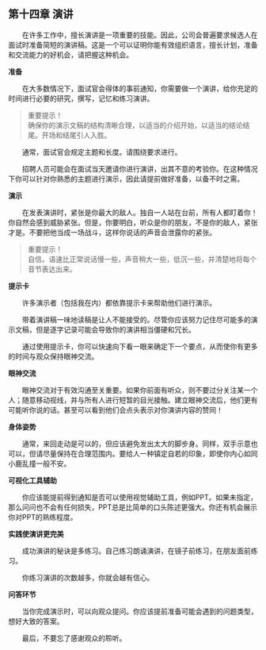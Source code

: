 ## 第十四章 演讲

&emsp;&emsp;在许多工作中，擅长演讲是一项重要的技能。因此，公司会普遍要求候选人在面试时准备简短的演讲稿。这是一个可以证明你能有效组织语言，擅长计划，准备和交流能力的好机会，请把握这种机会。

**准备**

&emsp;&emsp;在大多数情况下，面试官会得体的事前通知，你需要做一个演讲，给你充足的时间进行必要的研究，撰写，记忆和练习演讲。

> 重要提示！  
> 确保你的演示文稿的结构清晰合理，以适当的介绍开始，以适当的结论结尾。开场和结尾引人入胜。

&emsp;&emsp;通常，面试官会规定主题和长度。请围绕要求进行。

&emsp;&emsp;招聘人员可能会在面试当天邀请你进行演讲，出其不意的考验你。在这种情况下你可以针对你熟悉的主题进行演示，因此请提前做好准备，以备不时之需。

**演示**

&emsp;&emsp;在发表演讲时，紧张是你最大的敌人。独自一人站在台前，所有人都盯着你！你自然会感到威胁紧张。但是，你要明白，听众是你的朋友，不是你的敌人，紧张才是。不要把他当成一场战斗，这样你说话的声音会泄露你的紧张。

> 重要提示！  
> 自信。语速比正常说话慢一些，声音稍大一些，低沉一些，并清楚地将每个音节表达出来。

**提示卡**

&emsp;&emsp;许多演示者（包括我在内）都依靠提示卡来帮助他们进行演示。

&emsp;&emsp;带着演讲稿一味地读稿是让人不能接受的。尽管你应该努力记住尽可能多的演示文稿，但是逐字记录可能会导致你的演讲相当僵硬和冗长。

&emsp;&emsp;通过使用提示卡，你可以快速向下看一眼来确定下一个要点，从而使你有更多的时间与观众保持眼神交流。

**眼神交流**

&emsp;&emsp;眼神交流对于有效沟通至关重要。如果你前面有听众，则不要过分关注某一个人；随意移动视线，并与所有人进行短暂的目光接触。建立眼神交流后，他们更有可能听你说的话。甚至可以看到他们会点头表示对你演讲内容的赞同！

**身体姿势**

&emsp;&emsp;通常，来回走动是可以的，但应该避免发出太大的脚步身。同样，双手示意也可以，但请尽量保持在合理范围内。要给人一种镇定自若的印象，即使你内心如同小鹿乱撞一般不安。

**可视化工具辅助**

&emsp;&emsp;你应该能提前得到通知是否可以使用视觉辅助工具，例如PPT。如果未指定，那么问问也不会有任何损失，PPT总是比简单的口头陈述更强大。你还有机会展示你对PPT的熟练程度。

**实践使演讲更完美**

&emsp;&emsp;成功演讲的秘诀是多练习。自己练习朗诵演讲，在镜子前练习，在朋友面前练习。

&emsp;&emsp;你练习演讲的次数越多，你就会越有信心。

**问答环节**

&emsp;&emsp;当你完成演示时，可以向观众提问。你应该提前准备可能会遇到的问题类型，想好大致的答案。

&emsp;&emsp;最后，不要忘了感谢观众的聆听。


